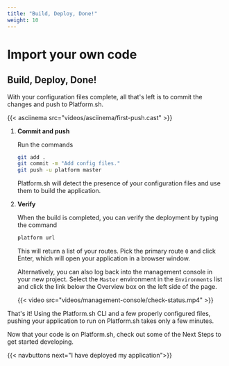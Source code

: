 ```yaml
---
title: "Build, Deploy, Done!"
weight: 10
---
```


# Import your own code

## Build, Deploy, Done!

With your configuration files complete, all that's left is to commit the changes and push to Platform.sh.

{{< asciinema src="videos/asciinema/first-push.cast" >}}

1. **Commit and push**

    Run the commands

    ```bash
    git add .
    git commit -m "Add config files."
    git push -u platform master
    ```

    Platform.sh will detect the presence of your configuration files and use them to build the application.

2. **Verify**

    When the build is completed, you can verify the deployment by typing the command

    ```bash
    platform url
    ```

    This will return a list of your routes. Pick the primary route `0` and click Enter, which will open your application in a browser window.

    Alternatively, you can also log back into the management console in your new project. Select the `Master` environment in the `Environments` list and click the link below the Overview box on the left side of the page.

    {{< video src="videos/management-console/check-status.mp4" >}}

That's it! Using the Platform.sh CLI and a few properly configured files, pushing your application to run on Platform.sh takes only a few minutes.

Now that your code is on Platform.sh, check out some of the Next Steps to get started developing.

{{< navbuttons next="I have deployed my application">}}
